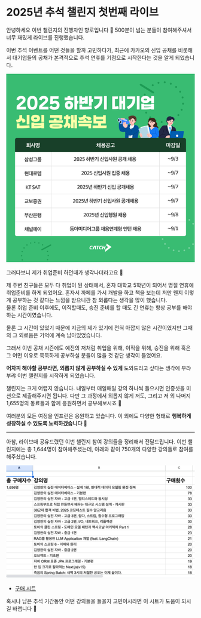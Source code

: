 # 2025년 추석 챌린지 첫번째 라이브

안녕하세요
이번 챌린지의 진행자인 향로입니다 🙂
500분이 넘는 분들이 참여해주셔서 너무 재밌게 라이브를 진행했습니다.

이번 추석 이벤트를 어떤 것들을 할까 고민하다가,
최근에 카카오의 신입 공채를 비롯해서 대기업들의 공채가 본격적으로 추석 연휴를 기점으로 시작한다는 것을 알게 되었습니다.

![1](./images/1.png)

그러다보니 제가 취업준비 하던때가 생각나더라고요 🙂

제 주변 친구들은 모두 다 취업이 된 상태에서, 혼자 대학교 5학년이 되어서 명절 연휴에 취업준비를 하게 되었어요.
혼자서 까페를 가서 개발을 하고 책을 보는데 저만 웬지 이렇게 공부하는 것 같다는 느낌을 받으니깐 참 외롭다는 생각을 많이 했습니다.  
물론 취업 준비 이후에도, 이직할때도, 승진 준비를 할 때도 긴 연휴는 항상 공부를 해야하는 시간이였습니다.

물론 그 시간이 있었기 때문에 지금의 제가 있기에 전혀 아깝지 않은 시간이였지만 그때의 그 외로움은 기억에 계속 남아있었습니다.

그래서 이번 공채 시즌에도 예전의 저처럼 취업을 위해, 이직을 위해, 승진을 위해 혹은 그 어떤 이유로 묵묵하게 공부하실 분들이 많을 것 같단 생각이 들었어요.  
  
**어차피 해야할 공부라면, 외롭지 않게 공부하실 수 있게** 도와드리고 싶다는 생각에 부랴부랴 이번 챌린지를 시작하게 되었습니다.

챌린지는 크게 어렵지 않습니다.
내일부터 매일매일 강의 하나씩 들으시면 인증샷을 미션으로 제출해주시면 됩니다.
다만 그 과정에서 외롭지 않게 저도, 그리고 저 외 나머지 1,655명의 동료들과 함께 응원하면서 공부해보시죠 🙂

여러분의 모든 여정을 인프런은 응원하고 있습니다.
이 외에도 다양한 형태로 **행복하게 성장하실 수 있도록 노력하겠습니다** 🙂

---

아참, 라이브때 공유드렸던 이번 챌린지 참여 강의들을 정리해서 전달드립니다.
이번 챌린지에는 총 1,644명이 참여해주셨는데, 아래와 같이 750개의 다양한 강의들로 참여를 해주셨습니다.  

![2](./images/2.png)

- [구매 시트](https://docs.google.com/spreadsheets/d/15BE8vi1DkZQhZenbdhJMAzdUmNiY9rfvXxkPFAfW9rs/edit?gid=0#gid=0)

혹시나 남은 추석 기간동안 어떤 강의들을 들을지 고민이시라면 이 시트가 도움이 되시길 바랩니다 🙂